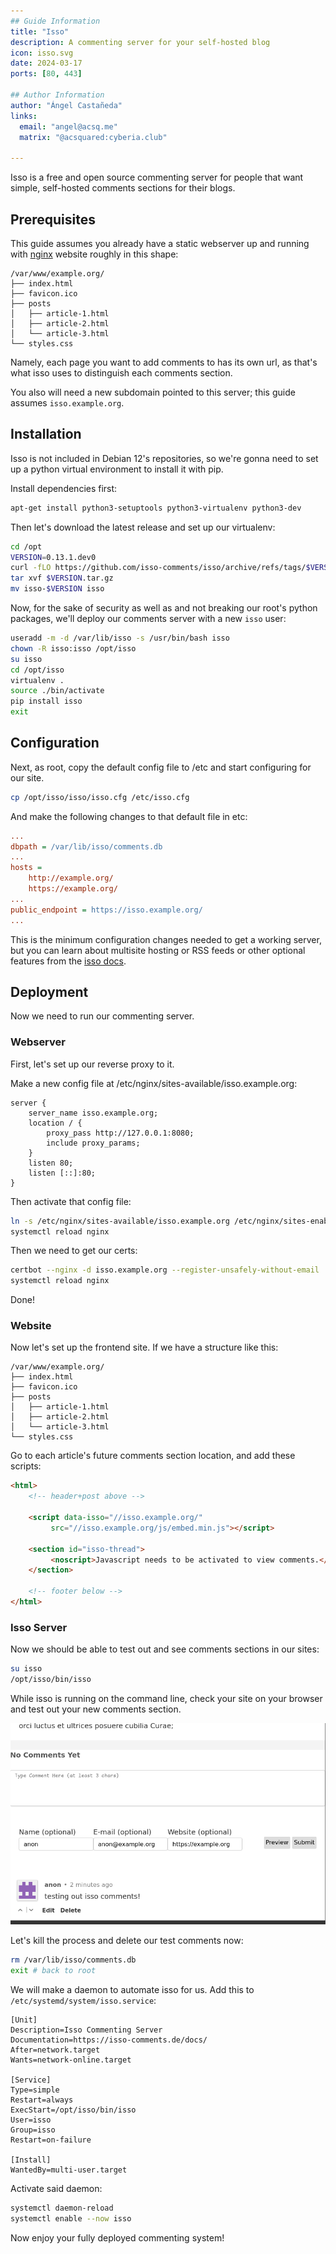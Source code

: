 ```yaml
---
## Guide Information
title: "Isso"
description: A commenting server for your self-hosted blog
icon: isso.svg
date: 2024-03-17
ports: [80, 443]

## Author Information
author: "Ángel Castañeda"
links:
  email: "angel@acsq.me"
  matrix: "@acsquared:cyberia.club"

---
```


Isso is a free and open source commenting server for people that want simple, self-hosted comments sections for their blogs.

## Prerequisites

This guide assumes you already have a static webserver up and running with [nginx](/server/nginx) website roughly in this shape:

```
/var/www/example.org/
├── index.html
├── favicon.ico
├── posts
│   ├── article-1.html
│   ├── article-2.html
│   └── article-3.html
└── styles.css
```

Namely, each page you want to add comments to has its own url, as that's what isso uses to distinguish each comments section.

You also will need a new subdomain pointed to this server; this guide assumes `isso.example.org`.

## Installation

Isso is not included in Debian 12's repositories, so we're gonna need to set up a python virtual environment to install it with pip.

Install dependencies first:

```sh
apt-get install python3-setuptools python3-virtualenv python3-dev
```

Then let's download the latest release and set up our virtualenv:

```sh
cd /opt
VERSION=0.13.1.dev0
curl -fLO https://github.com/isso-comments/isso/archive/refs/tags/$VERSION.tar.gz
tar xvf $VERSION.tar.gz
mv isso-$VERSION isso
```

Now, for the sake of security as well as and not breaking our root's python packages, we'll deploy our comments server with a new `isso` user:

```sh
useradd -m -d /var/lib/isso -s /usr/bin/bash isso
chown -R isso:isso /opt/isso
su isso
cd /opt/isso
virtualenv .
source ./bin/activate
pip install isso
exit
```

## Configuration

Next, as root, copy the default config file to /etc and start configuring for our site.

```sh
cp /opt/isso/isso/isso.cfg /etc/isso.cfg
```

And make the following changes to that default file in etc:

```ini
...
dbpath = /var/lib/isso/comments.db
...
hosts =
    http://example.org/
    https://example.org/
...
public_endpoint = https://isso.example.org/
...
```

This is the minimum configuration changes needed to get a working server, but you can learn about multisite hosting or RSS feeds or other optional features from the [isso docs](https://isso-comments.de/docs/reference/server-config/).

## Deployment

Now we need to run our commenting server.

### Webserver

First, let's set up our reverse proxy to it.

Make a new config file at /etc/nginx/sites-available/isso.example.org:

```nginx
server {
    server_name isso.example.org;
    location / {
        proxy_pass http://127.0.0.1:8080;
        include proxy_params;
    }
    listen 80;
    listen [::]:80;
}
```

Then activate that config file:

```sh
ln -s /etc/nginx/sites-available/isso.example.org /etc/nginx/sites-enabled/isso.example.org
systemctl reload nginx
```

Then we need to get our certs:

```sh
certbot --nginx -d isso.example.org --register-unsafely-without-email
systemctl reload nginx
```

Done!

### Website

Now let's set up the frontend site. If we have a structure like this:

```
/var/www/example.org/
├── index.html
├── favicon.ico
├── posts
│   ├── article-1.html
│   ├── article-2.html
│   └── article-3.html
└── styles.css
```

Go to each article's future comments section location, and add these scripts:

```html
<html>
    <!-- header+post above -->

    <script data-isso="//isso.example.org/"
         src="//isso.example.org/js/embed.min.js"></script>

    <section id="isso-thread">
         <noscript>Javascript needs to be activated to view comments.</noscript>
    </section>

    <!-- footer below -->
</html>
```

### Isso Server

Now we should be able to test out and see comments sections in our sites:

```sh
su isso
/opt/isso/bin/isso
```

While isso is running on the command line, check your site on your browser and test out your new comments section.

![Deployed isso comments section with anon commenting "testing out isso comments!"](01-comments.png)

Let's kill the process and delete our test comments now:

```sh
rm /var/lib/isso/comments.db
exit # back to root
```

We will make a daemon to automate isso for us. Add this to `/etc/systemd/system/isso.service`:

```systemd
[Unit]
Description=Isso Commenting Server
Documentation=https://isso-comments.de/docs/
After=network.target
Wants=network-online.target

[Service]
Type=simple
Restart=always
ExecStart=/opt/isso/bin/isso
User=isso
Group=isso
Restart=on-failure

[Install]
WantedBy=multi-user.target
```

Activate said daemon:

```sh
systemctl daemon-reload
systemctl enable --now isso
```

Now enjoy your fully deployed commenting system!
